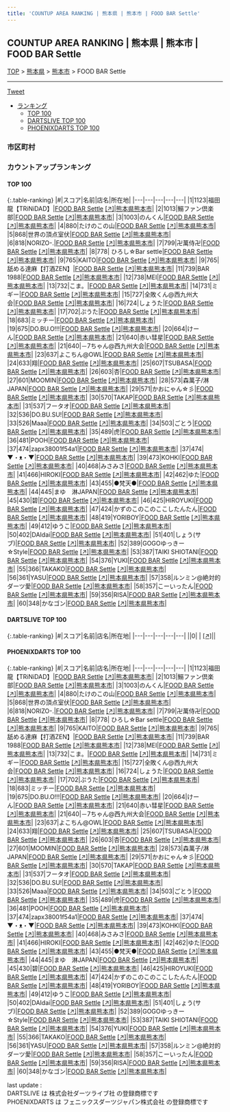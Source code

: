 ```yaml
---
title: 'COUNTUP AREA RANKING | 熊本県 | 熊本市 | FOOD BAR Settle'
---
```

## COUNTUP AREA RANKING | 熊本県 | 熊本市 | FOOD BAR Settle

[TOP](/darts/rank/) > [熊本県](/darts/rank/熊本県/) > [熊本市](/darts/rank/熊本県/熊本市/) > FOOD BAR Settle

___

<a href="https://twitter.com/share?ref_src=twsrc%5Etfw" data-text="COUNTUP AREA RANKING | 熊本県熊本市FOOD BAR Settle" class="twitter-share-button" data-hashtags="DARTSLIVE,PHOENIXDARTS,darts,ダーツ" data-show-count="false">Tweet</a>

* [ランキング](#カウントアップランキング)
    * [TOP 100](#top-100)
    * [DARTSLIVE TOP 100](#dartslive-top-100)
    * [PHOENIXDARTS TOP 100](#phoenixdarts-top-100)

### 市区町村

<ul>

</ul>

### カウントアップランキング

#### TOP 100



{:.table-ranking}
|#|スコア|名前|店名|所在地|
|---|---|---|---|---|
|1|1123|<span class="rank-name-pd">福田 龍【TRiNiDAD】</span>|<a href="/darts/rank/shops/81664.html">FOOD BAR Settle</a> <a href="https://vs.phoenixdarts.com/jp/shop/shopDetailInfo/s_81664?s_seq=81664">[↗]</a>|<a href="/darts/rank/熊本県/熊本市">熊本県熊本市</a>|
|2|1013|<span class="rank-name-pd">鰯ファン倶楽部</span>|<a href="/darts/rank/shops/81664.html">FOOD BAR Settle</a> <a href="https://vs.phoenixdarts.com/jp/shop/shopDetailInfo/s_81664?s_seq=81664">[↗]</a>|<a href="/darts/rank/熊本県/熊本市">熊本県熊本市</a>|
|3|1003|<span class="rank-name-pd">のんくん</span>|<a href="/darts/rank/shops/81664.html">FOOD BAR Settle</a> <a href="https://vs.phoenixdarts.com/jp/shop/shopDetailInfo/s_81664?s_seq=81664">[↗]</a>|<a href="/darts/rank/熊本県/熊本市">熊本県熊本市</a>|
|4|880|<span class="rank-name-pd">たけのこの山</span>|<a href="/darts/rank/shops/81664.html">FOOD BAR Settle</a> <a href="https://vs.phoenixdarts.com/jp/shop/shopDetailInfo/s_81664?s_seq=81664">[↗]</a>|<a href="/darts/rank/熊本県/熊本市">熊本県熊本市</a>|
|5|868|<span class="rank-name-pd">世界の頂点室伏</span>|<a href="/darts/rank/shops/81664.html">FOOD BAR Settle</a> <a href="https://vs.phoenixdarts.com/jp/shop/shopDetailInfo/s_81664?s_seq=81664">[↗]</a>|<a href="/darts/rank/熊本県/熊本市">熊本県熊本市</a>|
|6|818|<span class="rank-name-pd">NORIZO-.</span>|<a href="/darts/rank/shops/81664.html">FOOD BAR Settle</a> <a href="https://vs.phoenixdarts.com/jp/shop/shopDetailInfo/s_81664?s_seq=81664">[↗]</a>|<a href="/darts/rank/熊本県/熊本市">熊本県熊本市</a>|
|7|799|<span class="rank-name-pd">卍萬侍卍</span>|<a href="/darts/rank/shops/81664.html">FOOD BAR Settle</a> <a href="https://vs.phoenixdarts.com/jp/shop/shopDetailInfo/s_81664?s_seq=81664">[↗]</a>|<a href="/darts/rank/熊本県/熊本市">熊本県熊本市</a>|
|8|778|<span class="rank-name-pd"> ひろし☆Bar settle</span>|<a href="/darts/rank/shops/81664.html">FOOD BAR Settle</a> <a href="https://vs.phoenixdarts.com/jp/shop/shopDetailInfo/s_81664?s_seq=81664">[↗]</a>|<a href="/darts/rank/熊本県/熊本市">熊本県熊本市</a>|
|9|765|<span class="rank-name-pd">KAITO</span>|<a href="/darts/rank/shops/81664.html">FOOD BAR Settle</a> <a href="https://vs.phoenixdarts.com/jp/shop/shopDetailInfo/s_81664?s_seq=81664">[↗]</a>|<a href="/darts/rank/熊本県/熊本市">熊本県熊本市</a>|
|9|765|<span class="rank-name-pd">舐める達麻【打酒ZEN】</span>|<a href="/darts/rank/shops/81664.html">FOOD BAR Settle</a> <a href="https://vs.phoenixdarts.com/jp/shop/shopDetailInfo/s_81664?s_seq=81664">[↗]</a>|<a href="/darts/rank/熊本県/熊本市">熊本県熊本市</a>|
|11|739|<span class="rank-name-pd">BAR 1988</span>|<a href="/darts/rank/shops/81664.html">FOOD BAR Settle</a> <a href="https://vs.phoenixdarts.com/jp/shop/shopDetailInfo/s_81664?s_seq=81664">[↗]</a>|<a href="/darts/rank/熊本県/熊本市">熊本県熊本市</a>|
|12|738|<span class="rank-name-pd">MEI</span>|<a href="/darts/rank/shops/81664.html">FOOD BAR Settle</a> <a href="https://vs.phoenixdarts.com/jp/shop/shopDetailInfo/s_81664?s_seq=81664">[↗]</a>|<a href="/darts/rank/熊本県/熊本市">熊本県熊本市</a>|
|13|732|<span class="rank-name-pd">こま。</span>|<a href="/darts/rank/shops/81664.html">FOOD BAR Settle</a> <a href="https://vs.phoenixdarts.com/jp/shop/shopDetailInfo/s_81664?s_seq=81664">[↗]</a>|<a href="/darts/rank/熊本県/熊本市">熊本県熊本市</a>|
|14|731|<span class="rank-name-pd">ミギー</span>|<a href="/darts/rank/shops/81664.html">FOOD BAR Settle</a> <a href="https://vs.phoenixdarts.com/jp/shop/shopDetailInfo/s_81664?s_seq=81664">[↗]</a>|<a href="/darts/rank/熊本県/熊本市">熊本県熊本市</a>|
|15|727|<span class="rank-name-pd">全敗くん@西九州大会</span>|<a href="/darts/rank/shops/81664.html">FOOD BAR Settle</a> <a href="https://vs.phoenixdarts.com/jp/shop/shopDetailInfo/s_81664?s_seq=81664">[↗]</a>|<a href="/darts/rank/熊本県/熊本市">熊本県熊本市</a>|
|16|724|<span class="rank-name-pd">しょうた</span>|<a href="/darts/rank/shops/81664.html">FOOD BAR Settle</a> <a href="https://vs.phoenixdarts.com/jp/shop/shopDetailInfo/s_81664?s_seq=81664">[↗]</a>|<a href="/darts/rank/熊本県/熊本市">熊本県熊本市</a>|
|17|702|<span class="rank-name-pd">ぷうた</span>|<a href="/darts/rank/shops/81664.html">FOOD BAR Settle</a> <a href="https://vs.phoenixdarts.com/jp/shop/shopDetailInfo/s_81664?s_seq=81664">[↗]</a>|<a href="/darts/rank/熊本県/熊本市">熊本県熊本市</a>|
|18|683|<span class="rank-name-pd">ミッチー</span>|<a href="/darts/rank/shops/81664.html">FOOD BAR Settle</a> <a href="https://vs.phoenixdarts.com/jp/shop/shopDetailInfo/s_81664?s_seq=81664">[↗]</a>|<a href="/darts/rank/熊本県/熊本市">熊本県熊本市</a>|
|19|675|<span class="rank-name-pd">DO.BU.O!!!</span>|<a href="/darts/rank/shops/81664.html">FOOD BAR Settle</a> <a href="https://vs.phoenixdarts.com/jp/shop/shopDetailInfo/s_81664?s_seq=81664">[↗]</a>|<a href="/darts/rank/熊本県/熊本市">熊本県熊本市</a>|
|20|664|<span class="rank-name-pd">けーん</span>|<a href="/darts/rank/shops/81664.html">FOOD BAR Settle</a> <a href="https://vs.phoenixdarts.com/jp/shop/shopDetailInfo/s_81664?s_seq=81664">[↗]</a>|<a href="/darts/rank/熊本県/熊本市">熊本県熊本市</a>|
|21|640|<span class="rank-name-pd">赤い彗星</span>|<a href="/darts/rank/shops/81664.html">FOOD BAR Settle</a> <a href="https://vs.phoenixdarts.com/jp/shop/shopDetailInfo/s_81664?s_seq=81664">[↗]</a>|<a href="/darts/rank/熊本県/熊本市">熊本県熊本市</a>|
|21|640|<span class="rank-name-pd">－7ちゃん@西九州大会</span>|<a href="/darts/rank/shops/81664.html">FOOD BAR Settle</a> <a href="https://vs.phoenixdarts.com/jp/shop/shopDetailInfo/s_81664?s_seq=81664">[↗]</a>|<a href="/darts/rank/熊本県/熊本市">熊本県熊本市</a>|
|23|637|<span class="rank-name-pd">よこちん@OWL</span>|<a href="/darts/rank/shops/81664.html">FOOD BAR Settle</a> <a href="https://vs.phoenixdarts.com/jp/shop/shopDetailInfo/s_81664?s_seq=81664">[↗]</a>|<a href="/darts/rank/熊本県/熊本市">熊本県熊本市</a>|
|24|633|<span class="rank-name-pd">翔</span>|<a href="/darts/rank/shops/81664.html">FOOD BAR Settle</a> <a href="https://vs.phoenixdarts.com/jp/shop/shopDetailInfo/s_81664?s_seq=81664">[↗]</a>|<a href="/darts/rank/熊本県/熊本市">熊本県熊本市</a>|
|25|607|<span class="rank-name-pd">TSUBASA</span>|<a href="/darts/rank/shops/81664.html">FOOD BAR Settle</a> <a href="https://vs.phoenixdarts.com/jp/shop/shopDetailInfo/s_81664?s_seq=81664">[↗]</a>|<a href="/darts/rank/熊本県/熊本市">熊本県熊本市</a>|
|26|603|<span class="rank-name-pd">杏</span>|<a href="/darts/rank/shops/81664.html">FOOD BAR Settle</a> <a href="https://vs.phoenixdarts.com/jp/shop/shopDetailInfo/s_81664?s_seq=81664">[↗]</a>|<a href="/darts/rank/熊本県/熊本市">熊本県熊本市</a>|
|27|601|<span class="rank-name-pd">MOOMIN</span>|<a href="/darts/rank/shops/81664.html">FOOD BAR Settle</a> <a href="https://vs.phoenixdarts.com/jp/shop/shopDetailInfo/s_81664?s_seq=81664">[↗]</a>|<a href="/darts/rank/熊本県/熊本市">熊本県熊本市</a>|
|28|573|<span class="rank-name-pd">森萬子/淋JAPAN</span>|<a href="/darts/rank/shops/81664.html">FOOD BAR Settle</a> <a href="https://vs.phoenixdarts.com/jp/shop/shopDetailInfo/s_81664?s_seq=81664">[↗]</a>|<a href="/darts/rank/熊本県/熊本市">熊本県熊本市</a>|
|29|571|<span class="rank-name-pd">かおにゃん☆彡</span>|<a href="/darts/rank/shops/81664.html">FOOD BAR Settle</a> <a href="https://vs.phoenixdarts.com/jp/shop/shopDetailInfo/s_81664?s_seq=81664">[↗]</a>|<a href="/darts/rank/熊本県/熊本市">熊本県熊本市</a>|
|30|570|<span class="rank-name-pd">TAKAP</span>|<a href="/darts/rank/shops/81664.html">FOOD BAR Settle</a> <a href="https://vs.phoenixdarts.com/jp/shop/shopDetailInfo/s_81664?s_seq=81664">[↗]</a>|<a href="/darts/rank/熊本県/熊本市">熊本県熊本市</a>|
|31|537|<span class="rank-name-pd">フータオ</span>|<a href="/darts/rank/shops/81664.html">FOOD BAR Settle</a> <a href="https://vs.phoenixdarts.com/jp/shop/shopDetailInfo/s_81664?s_seq=81664">[↗]</a>|<a href="/darts/rank/熊本県/熊本市">熊本県熊本市</a>|
|32|536|<span class="rank-name-pd">DO.BU.SU!</span>|<a href="/darts/rank/shops/81664.html">FOOD BAR Settle</a> <a href="https://vs.phoenixdarts.com/jp/shop/shopDetailInfo/s_81664?s_seq=81664">[↗]</a>|<a href="/darts/rank/熊本県/熊本市">熊本県熊本市</a>|
|33|526|<span class="rank-name-pd">Maaa</span>|<a href="/darts/rank/shops/81664.html">FOOD BAR Settle</a> <a href="https://vs.phoenixdarts.com/jp/shop/shopDetailInfo/s_81664?s_seq=81664">[↗]</a>|<a href="/darts/rank/熊本県/熊本市">熊本県熊本市</a>|
|34|503|<span class="rank-name-pd">ごとう</span>|<a href="/darts/rank/shops/81664.html">FOOD BAR Settle</a> <a href="https://vs.phoenixdarts.com/jp/shop/shopDetailInfo/s_81664?s_seq=81664">[↗]</a>|<a href="/darts/rank/熊本県/熊本市">熊本県熊本市</a>|
|35|489|<span class="rank-name-pd">虎</span>|<a href="/darts/rank/shops/81664.html">FOOD BAR Settle</a> <a href="https://vs.phoenixdarts.com/jp/shop/shopDetailInfo/s_81664?s_seq=81664">[↗]</a>|<a href="/darts/rank/熊本県/熊本市">熊本県熊本市</a>|
|36|481|<span class="rank-name-pd">POOH</span>|<a href="/darts/rank/shops/81664.html">FOOD BAR Settle</a> <a href="https://vs.phoenixdarts.com/jp/shop/shopDetailInfo/s_81664?s_seq=81664">[↗]</a>|<a href="/darts/rank/熊本県/熊本市">熊本県熊本市</a>|
|37|474|<span class="rank-name-pd">zapx38001f54a1</span>|<a href="/darts/rank/shops/81664.html">FOOD BAR Settle</a> <a href="https://vs.phoenixdarts.com/jp/shop/shopDetailInfo/s_81664?s_seq=81664">[↗]</a>|<a href="/darts/rank/熊本県/熊本市">熊本県熊本市</a>|
|37|474|<span class="rank-name-pd">▼⁠・⁠ᴥ⁠・⁠▼</span>|<a href="/darts/rank/shops/81664.html">FOOD BAR Settle</a> <a href="https://vs.phoenixdarts.com/jp/shop/shopDetailInfo/s_81664?s_seq=81664">[↗]</a>|<a href="/darts/rank/熊本県/熊本市">熊本県熊本市</a>|
|39|473|<span class="rank-name-pd">KOHKI</span>|<a href="/darts/rank/shops/81664.html">FOOD BAR Settle</a> <a href="https://vs.phoenixdarts.com/jp/shop/shopDetailInfo/s_81664?s_seq=81664">[↗]</a>|<a href="/darts/rank/熊本県/熊本市">熊本県熊本市</a>|
|40|468|<span class="rank-name-pd">みさみさ</span>|<a href="/darts/rank/shops/81664.html">FOOD BAR Settle</a> <a href="https://vs.phoenixdarts.com/jp/shop/shopDetailInfo/s_81664?s_seq=81664">[↗]</a>|<a href="/darts/rank/熊本県/熊本市">熊本県熊本市</a>|
|41|466|<span class="rank-name-pd">HIROKI</span>|<a href="/darts/rank/shops/81664.html">FOOD BAR Settle</a> <a href="https://vs.phoenixdarts.com/jp/shop/shopDetailInfo/s_81664?s_seq=81664">[↗]</a>|<a href="/darts/rank/熊本県/熊本市">熊本県熊本市</a>|
|42|462|<span class="rank-name-pd">ゆた</span>|<a href="/darts/rank/shops/81664.html">FOOD BAR Settle</a> <a href="https://vs.phoenixdarts.com/jp/shop/shopDetailInfo/s_81664?s_seq=81664">[↗]</a>|<a href="/darts/rank/熊本県/熊本市">熊本県熊本市</a>|
|43|455|<span class="rank-name-pd">●梵天●</span>|<a href="/darts/rank/shops/81664.html">FOOD BAR Settle</a> <a href="https://vs.phoenixdarts.com/jp/shop/shopDetailInfo/s_81664?s_seq=81664">[↗]</a>|<a href="/darts/rank/熊本県/熊本市">熊本県熊本市</a>|
|44|445|<span class="rank-name-pd">まゆ　淋JAPAN</span>|<a href="/darts/rank/shops/81664.html">FOOD BAR Settle</a> <a href="https://vs.phoenixdarts.com/jp/shop/shopDetailInfo/s_81664?s_seq=81664">[↗]</a>|<a href="/darts/rank/熊本県/熊本市">熊本県熊本市</a>|
|45|430|<span class="rank-name-pd">碧</span>|<a href="/darts/rank/shops/81664.html">FOOD BAR Settle</a> <a href="https://vs.phoenixdarts.com/jp/shop/shopDetailInfo/s_81664?s_seq=81664">[↗]</a>|<a href="/darts/rank/熊本県/熊本市">熊本県熊本市</a>|
|46|425|<span class="rank-name-pd">HIROYUKI</span>|<a href="/darts/rank/shops/81664.html">FOOD BAR Settle</a> <a href="https://vs.phoenixdarts.com/jp/shop/shopDetailInfo/s_81664?s_seq=81664">[↗]</a>|<a href="/darts/rank/熊本県/熊本市">熊本県熊本市</a>|
|47|424|<span class="rank-name-pd">かずのこのこのここしたんたん</span>|<a href="/darts/rank/shops/81664.html">FOOD BAR Settle</a> <a href="https://vs.phoenixdarts.com/jp/shop/shopDetailInfo/s_81664?s_seq=81664">[↗]</a>|<a href="/darts/rank/熊本県/熊本市">熊本県熊本市</a>|
|48|419|<span class="rank-name-pd">YORIBOY</span>|<a href="/darts/rank/shops/81664.html">FOOD BAR Settle</a> <a href="https://vs.phoenixdarts.com/jp/shop/shopDetailInfo/s_81664?s_seq=81664">[↗]</a>|<a href="/darts/rank/熊本県/熊本市">熊本県熊本市</a>|
|49|412|<span class="rank-name-pd">ゆうこ</span>|<a href="/darts/rank/shops/81664.html">FOOD BAR Settle</a> <a href="https://vs.phoenixdarts.com/jp/shop/shopDetailInfo/s_81664?s_seq=81664">[↗]</a>|<a href="/darts/rank/熊本県/熊本市">熊本県熊本市</a>|
|50|402|<span class="rank-name-pd">DAIdai</span>|<a href="/darts/rank/shops/81664.html">FOOD BAR Settle</a> <a href="https://vs.phoenixdarts.com/jp/shop/shopDetailInfo/s_81664?s_seq=81664">[↗]</a>|<a href="/darts/rank/熊本県/熊本市">熊本県熊本市</a>|
|51|401|<span class="rank-name-pd">しょう(サブ)</span>|<a href="/darts/rank/shops/81664.html">FOOD BAR Settle</a> <a href="https://vs.phoenixdarts.com/jp/shop/shopDetailInfo/s_81664?s_seq=81664">[↗]</a>|<a href="/darts/rank/熊本県/熊本市">熊本県熊本市</a>|
|52|389|<span class="rank-name-pd">GOGOゆっきー☆Style</span>|<a href="/darts/rank/shops/81664.html">FOOD BAR Settle</a> <a href="https://vs.phoenixdarts.com/jp/shop/shopDetailInfo/s_81664?s_seq=81664">[↗]</a>|<a href="/darts/rank/熊本県/熊本市">熊本県熊本市</a>|
|53|387|<span class="rank-name-pd">TAIKI SHIOTANI</span>|<a href="/darts/rank/shops/81664.html">FOOD BAR Settle</a> <a href="https://vs.phoenixdarts.com/jp/shop/shopDetailInfo/s_81664?s_seq=81664">[↗]</a>|<a href="/darts/rank/熊本県/熊本市">熊本県熊本市</a>|
|54|376|<span class="rank-name-pd">YUKI</span>|<a href="/darts/rank/shops/81664.html">FOOD BAR Settle</a> <a href="https://vs.phoenixdarts.com/jp/shop/shopDetailInfo/s_81664?s_seq=81664">[↗]</a>|<a href="/darts/rank/熊本県/熊本市">熊本県熊本市</a>|
|55|366|<span class="rank-name-pd">TAKAKO</span>|<a href="/darts/rank/shops/81664.html">FOOD BAR Settle</a> <a href="https://vs.phoenixdarts.com/jp/shop/shopDetailInfo/s_81664?s_seq=81664">[↗]</a>|<a href="/darts/rank/熊本県/熊本市">熊本県熊本市</a>|
|56|361|<span class="rank-name-pd">YASU</span>|<a href="/darts/rank/shops/81664.html">FOOD BAR Settle</a> <a href="https://vs.phoenixdarts.com/jp/shop/shopDetailInfo/s_81664?s_seq=81664">[↗]</a>|<a href="/darts/rank/熊本県/熊本市">熊本県熊本市</a>|
|57|358|<span class="rank-name-pd">ルンミン@絶対的ダーツ愛</span>|<a href="/darts/rank/shops/81664.html">FOOD BAR Settle</a> <a href="https://vs.phoenixdarts.com/jp/shop/shopDetailInfo/s_81664?s_seq=81664">[↗]</a>|<a href="/darts/rank/熊本県/熊本市">熊本県熊本市</a>|
|58|357|<span class="rank-name-pd">こーいったん</span>|<a href="/darts/rank/shops/81664.html">FOOD BAR Settle</a> <a href="https://vs.phoenixdarts.com/jp/shop/shopDetailInfo/s_81664?s_seq=81664">[↗]</a>|<a href="/darts/rank/熊本県/熊本市">熊本県熊本市</a>|
|59|356|<span class="rank-name-pd">RISA</span>|<a href="/darts/rank/shops/81664.html">FOOD BAR Settle</a> <a href="https://vs.phoenixdarts.com/jp/shop/shopDetailInfo/s_81664?s_seq=81664">[↗]</a>|<a href="/darts/rank/熊本県/熊本市">熊本県熊本市</a>|
|60|348|<span class="rank-name-pd">かなゴン</span>|<a href="/darts/rank/shops/81664.html">FOOD BAR Settle</a> <a href="https://vs.phoenixdarts.com/jp/shop/shopDetailInfo/s_81664?s_seq=81664">[↗]</a>|<a href="/darts/rank/熊本県/熊本市">熊本県熊本市</a>|


#### DARTSLIVE TOP 100



{:.table-ranking}
|#|スコア|名前|店名|所在地|
|---|---|---|---|---|
||0|<span class="rank-name-dl"> </span>|<a href="/darts/rank/shops/.html"></a> <a href="">[↗]</a>|<a href="/darts/rank//"></a>|


#### PHOENIXDARTS TOP 100



{:.table-ranking}
|#|スコア|名前|店名|所在地|
|---|---|---|---|---|
|1|1123|<span class="rank-name-pd">福田 龍【TRiNiDAD】</span>|<a href="/darts/rank/shops/81664.html">FOOD BAR Settle</a> <a href="https://vs.phoenixdarts.com/jp/shop/shopDetailInfo/s_81664?s_seq=81664">[↗]</a>|<a href="/darts/rank/熊本県/熊本市">熊本県熊本市</a>|
|2|1013|<span class="rank-name-pd">鰯ファン倶楽部</span>|<a href="/darts/rank/shops/81664.html">FOOD BAR Settle</a> <a href="https://vs.phoenixdarts.com/jp/shop/shopDetailInfo/s_81664?s_seq=81664">[↗]</a>|<a href="/darts/rank/熊本県/熊本市">熊本県熊本市</a>|
|3|1003|<span class="rank-name-pd">のんくん</span>|<a href="/darts/rank/shops/81664.html">FOOD BAR Settle</a> <a href="https://vs.phoenixdarts.com/jp/shop/shopDetailInfo/s_81664?s_seq=81664">[↗]</a>|<a href="/darts/rank/熊本県/熊本市">熊本県熊本市</a>|
|4|880|<span class="rank-name-pd">たけのこの山</span>|<a href="/darts/rank/shops/81664.html">FOOD BAR Settle</a> <a href="https://vs.phoenixdarts.com/jp/shop/shopDetailInfo/s_81664?s_seq=81664">[↗]</a>|<a href="/darts/rank/熊本県/熊本市">熊本県熊本市</a>|
|5|868|<span class="rank-name-pd">世界の頂点室伏</span>|<a href="/darts/rank/shops/81664.html">FOOD BAR Settle</a> <a href="https://vs.phoenixdarts.com/jp/shop/shopDetailInfo/s_81664?s_seq=81664">[↗]</a>|<a href="/darts/rank/熊本県/熊本市">熊本県熊本市</a>|
|6|818|<span class="rank-name-pd">NORIZO-.</span>|<a href="/darts/rank/shops/81664.html">FOOD BAR Settle</a> <a href="https://vs.phoenixdarts.com/jp/shop/shopDetailInfo/s_81664?s_seq=81664">[↗]</a>|<a href="/darts/rank/熊本県/熊本市">熊本県熊本市</a>|
|7|799|<span class="rank-name-pd">卍萬侍卍</span>|<a href="/darts/rank/shops/81664.html">FOOD BAR Settle</a> <a href="https://vs.phoenixdarts.com/jp/shop/shopDetailInfo/s_81664?s_seq=81664">[↗]</a>|<a href="/darts/rank/熊本県/熊本市">熊本県熊本市</a>|
|8|778|<span class="rank-name-pd"> ひろし☆Bar settle</span>|<a href="/darts/rank/shops/81664.html">FOOD BAR Settle</a> <a href="https://vs.phoenixdarts.com/jp/shop/shopDetailInfo/s_81664?s_seq=81664">[↗]</a>|<a href="/darts/rank/熊本県/熊本市">熊本県熊本市</a>|
|9|765|<span class="rank-name-pd">KAITO</span>|<a href="/darts/rank/shops/81664.html">FOOD BAR Settle</a> <a href="https://vs.phoenixdarts.com/jp/shop/shopDetailInfo/s_81664?s_seq=81664">[↗]</a>|<a href="/darts/rank/熊本県/熊本市">熊本県熊本市</a>|
|9|765|<span class="rank-name-pd">舐める達麻【打酒ZEN】</span>|<a href="/darts/rank/shops/81664.html">FOOD BAR Settle</a> <a href="https://vs.phoenixdarts.com/jp/shop/shopDetailInfo/s_81664?s_seq=81664">[↗]</a>|<a href="/darts/rank/熊本県/熊本市">熊本県熊本市</a>|
|11|739|<span class="rank-name-pd">BAR 1988</span>|<a href="/darts/rank/shops/81664.html">FOOD BAR Settle</a> <a href="https://vs.phoenixdarts.com/jp/shop/shopDetailInfo/s_81664?s_seq=81664">[↗]</a>|<a href="/darts/rank/熊本県/熊本市">熊本県熊本市</a>|
|12|738|<span class="rank-name-pd">MEI</span>|<a href="/darts/rank/shops/81664.html">FOOD BAR Settle</a> <a href="https://vs.phoenixdarts.com/jp/shop/shopDetailInfo/s_81664?s_seq=81664">[↗]</a>|<a href="/darts/rank/熊本県/熊本市">熊本県熊本市</a>|
|13|732|<span class="rank-name-pd">こま。</span>|<a href="/darts/rank/shops/81664.html">FOOD BAR Settle</a> <a href="https://vs.phoenixdarts.com/jp/shop/shopDetailInfo/s_81664?s_seq=81664">[↗]</a>|<a href="/darts/rank/熊本県/熊本市">熊本県熊本市</a>|
|14|731|<span class="rank-name-pd">ミギー</span>|<a href="/darts/rank/shops/81664.html">FOOD BAR Settle</a> <a href="https://vs.phoenixdarts.com/jp/shop/shopDetailInfo/s_81664?s_seq=81664">[↗]</a>|<a href="/darts/rank/熊本県/熊本市">熊本県熊本市</a>|
|15|727|<span class="rank-name-pd">全敗くん@西九州大会</span>|<a href="/darts/rank/shops/81664.html">FOOD BAR Settle</a> <a href="https://vs.phoenixdarts.com/jp/shop/shopDetailInfo/s_81664?s_seq=81664">[↗]</a>|<a href="/darts/rank/熊本県/熊本市">熊本県熊本市</a>|
|16|724|<span class="rank-name-pd">しょうた</span>|<a href="/darts/rank/shops/81664.html">FOOD BAR Settle</a> <a href="https://vs.phoenixdarts.com/jp/shop/shopDetailInfo/s_81664?s_seq=81664">[↗]</a>|<a href="/darts/rank/熊本県/熊本市">熊本県熊本市</a>|
|17|702|<span class="rank-name-pd">ぷうた</span>|<a href="/darts/rank/shops/81664.html">FOOD BAR Settle</a> <a href="https://vs.phoenixdarts.com/jp/shop/shopDetailInfo/s_81664?s_seq=81664">[↗]</a>|<a href="/darts/rank/熊本県/熊本市">熊本県熊本市</a>|
|18|683|<span class="rank-name-pd">ミッチー</span>|<a href="/darts/rank/shops/81664.html">FOOD BAR Settle</a> <a href="https://vs.phoenixdarts.com/jp/shop/shopDetailInfo/s_81664?s_seq=81664">[↗]</a>|<a href="/darts/rank/熊本県/熊本市">熊本県熊本市</a>|
|19|675|<span class="rank-name-pd">DO.BU.O!!!</span>|<a href="/darts/rank/shops/81664.html">FOOD BAR Settle</a> <a href="https://vs.phoenixdarts.com/jp/shop/shopDetailInfo/s_81664?s_seq=81664">[↗]</a>|<a href="/darts/rank/熊本県/熊本市">熊本県熊本市</a>|
|20|664|<span class="rank-name-pd">けーん</span>|<a href="/darts/rank/shops/81664.html">FOOD BAR Settle</a> <a href="https://vs.phoenixdarts.com/jp/shop/shopDetailInfo/s_81664?s_seq=81664">[↗]</a>|<a href="/darts/rank/熊本県/熊本市">熊本県熊本市</a>|
|21|640|<span class="rank-name-pd">赤い彗星</span>|<a href="/darts/rank/shops/81664.html">FOOD BAR Settle</a> <a href="https://vs.phoenixdarts.com/jp/shop/shopDetailInfo/s_81664?s_seq=81664">[↗]</a>|<a href="/darts/rank/熊本県/熊本市">熊本県熊本市</a>|
|21|640|<span class="rank-name-pd">－7ちゃん@西九州大会</span>|<a href="/darts/rank/shops/81664.html">FOOD BAR Settle</a> <a href="https://vs.phoenixdarts.com/jp/shop/shopDetailInfo/s_81664?s_seq=81664">[↗]</a>|<a href="/darts/rank/熊本県/熊本市">熊本県熊本市</a>|
|23|637|<span class="rank-name-pd">よこちん@OWL</span>|<a href="/darts/rank/shops/81664.html">FOOD BAR Settle</a> <a href="https://vs.phoenixdarts.com/jp/shop/shopDetailInfo/s_81664?s_seq=81664">[↗]</a>|<a href="/darts/rank/熊本県/熊本市">熊本県熊本市</a>|
|24|633|<span class="rank-name-pd">翔</span>|<a href="/darts/rank/shops/81664.html">FOOD BAR Settle</a> <a href="https://vs.phoenixdarts.com/jp/shop/shopDetailInfo/s_81664?s_seq=81664">[↗]</a>|<a href="/darts/rank/熊本県/熊本市">熊本県熊本市</a>|
|25|607|<span class="rank-name-pd">TSUBASA</span>|<a href="/darts/rank/shops/81664.html">FOOD BAR Settle</a> <a href="https://vs.phoenixdarts.com/jp/shop/shopDetailInfo/s_81664?s_seq=81664">[↗]</a>|<a href="/darts/rank/熊本県/熊本市">熊本県熊本市</a>|
|26|603|<span class="rank-name-pd">杏</span>|<a href="/darts/rank/shops/81664.html">FOOD BAR Settle</a> <a href="https://vs.phoenixdarts.com/jp/shop/shopDetailInfo/s_81664?s_seq=81664">[↗]</a>|<a href="/darts/rank/熊本県/熊本市">熊本県熊本市</a>|
|27|601|<span class="rank-name-pd">MOOMIN</span>|<a href="/darts/rank/shops/81664.html">FOOD BAR Settle</a> <a href="https://vs.phoenixdarts.com/jp/shop/shopDetailInfo/s_81664?s_seq=81664">[↗]</a>|<a href="/darts/rank/熊本県/熊本市">熊本県熊本市</a>|
|28|573|<span class="rank-name-pd">森萬子/淋JAPAN</span>|<a href="/darts/rank/shops/81664.html">FOOD BAR Settle</a> <a href="https://vs.phoenixdarts.com/jp/shop/shopDetailInfo/s_81664?s_seq=81664">[↗]</a>|<a href="/darts/rank/熊本県/熊本市">熊本県熊本市</a>|
|29|571|<span class="rank-name-pd">かおにゃん☆彡</span>|<a href="/darts/rank/shops/81664.html">FOOD BAR Settle</a> <a href="https://vs.phoenixdarts.com/jp/shop/shopDetailInfo/s_81664?s_seq=81664">[↗]</a>|<a href="/darts/rank/熊本県/熊本市">熊本県熊本市</a>|
|30|570|<span class="rank-name-pd">TAKAP</span>|<a href="/darts/rank/shops/81664.html">FOOD BAR Settle</a> <a href="https://vs.phoenixdarts.com/jp/shop/shopDetailInfo/s_81664?s_seq=81664">[↗]</a>|<a href="/darts/rank/熊本県/熊本市">熊本県熊本市</a>|
|31|537|<span class="rank-name-pd">フータオ</span>|<a href="/darts/rank/shops/81664.html">FOOD BAR Settle</a> <a href="https://vs.phoenixdarts.com/jp/shop/shopDetailInfo/s_81664?s_seq=81664">[↗]</a>|<a href="/darts/rank/熊本県/熊本市">熊本県熊本市</a>|
|32|536|<span class="rank-name-pd">DO.BU.SU!</span>|<a href="/darts/rank/shops/81664.html">FOOD BAR Settle</a> <a href="https://vs.phoenixdarts.com/jp/shop/shopDetailInfo/s_81664?s_seq=81664">[↗]</a>|<a href="/darts/rank/熊本県/熊本市">熊本県熊本市</a>|
|33|526|<span class="rank-name-pd">Maaa</span>|<a href="/darts/rank/shops/81664.html">FOOD BAR Settle</a> <a href="https://vs.phoenixdarts.com/jp/shop/shopDetailInfo/s_81664?s_seq=81664">[↗]</a>|<a href="/darts/rank/熊本県/熊本市">熊本県熊本市</a>|
|34|503|<span class="rank-name-pd">ごとう</span>|<a href="/darts/rank/shops/81664.html">FOOD BAR Settle</a> <a href="https://vs.phoenixdarts.com/jp/shop/shopDetailInfo/s_81664?s_seq=81664">[↗]</a>|<a href="/darts/rank/熊本県/熊本市">熊本県熊本市</a>|
|35|489|<span class="rank-name-pd">虎</span>|<a href="/darts/rank/shops/81664.html">FOOD BAR Settle</a> <a href="https://vs.phoenixdarts.com/jp/shop/shopDetailInfo/s_81664?s_seq=81664">[↗]</a>|<a href="/darts/rank/熊本県/熊本市">熊本県熊本市</a>|
|36|481|<span class="rank-name-pd">POOH</span>|<a href="/darts/rank/shops/81664.html">FOOD BAR Settle</a> <a href="https://vs.phoenixdarts.com/jp/shop/shopDetailInfo/s_81664?s_seq=81664">[↗]</a>|<a href="/darts/rank/熊本県/熊本市">熊本県熊本市</a>|
|37|474|<span class="rank-name-pd">zapx38001f54a1</span>|<a href="/darts/rank/shops/81664.html">FOOD BAR Settle</a> <a href="https://vs.phoenixdarts.com/jp/shop/shopDetailInfo/s_81664?s_seq=81664">[↗]</a>|<a href="/darts/rank/熊本県/熊本市">熊本県熊本市</a>|
|37|474|<span class="rank-name-pd">▼⁠・⁠ᴥ⁠・⁠▼</span>|<a href="/darts/rank/shops/81664.html">FOOD BAR Settle</a> <a href="https://vs.phoenixdarts.com/jp/shop/shopDetailInfo/s_81664?s_seq=81664">[↗]</a>|<a href="/darts/rank/熊本県/熊本市">熊本県熊本市</a>|
|39|473|<span class="rank-name-pd">KOHKI</span>|<a href="/darts/rank/shops/81664.html">FOOD BAR Settle</a> <a href="https://vs.phoenixdarts.com/jp/shop/shopDetailInfo/s_81664?s_seq=81664">[↗]</a>|<a href="/darts/rank/熊本県/熊本市">熊本県熊本市</a>|
|40|468|<span class="rank-name-pd">みさみさ</span>|<a href="/darts/rank/shops/81664.html">FOOD BAR Settle</a> <a href="https://vs.phoenixdarts.com/jp/shop/shopDetailInfo/s_81664?s_seq=81664">[↗]</a>|<a href="/darts/rank/熊本県/熊本市">熊本県熊本市</a>|
|41|466|<span class="rank-name-pd">HIROKI</span>|<a href="/darts/rank/shops/81664.html">FOOD BAR Settle</a> <a href="https://vs.phoenixdarts.com/jp/shop/shopDetailInfo/s_81664?s_seq=81664">[↗]</a>|<a href="/darts/rank/熊本県/熊本市">熊本県熊本市</a>|
|42|462|<span class="rank-name-pd">ゆた</span>|<a href="/darts/rank/shops/81664.html">FOOD BAR Settle</a> <a href="https://vs.phoenixdarts.com/jp/shop/shopDetailInfo/s_81664?s_seq=81664">[↗]</a>|<a href="/darts/rank/熊本県/熊本市">熊本県熊本市</a>|
|43|455|<span class="rank-name-pd">●梵天●</span>|<a href="/darts/rank/shops/81664.html">FOOD BAR Settle</a> <a href="https://vs.phoenixdarts.com/jp/shop/shopDetailInfo/s_81664?s_seq=81664">[↗]</a>|<a href="/darts/rank/熊本県/熊本市">熊本県熊本市</a>|
|44|445|<span class="rank-name-pd">まゆ　淋JAPAN</span>|<a href="/darts/rank/shops/81664.html">FOOD BAR Settle</a> <a href="https://vs.phoenixdarts.com/jp/shop/shopDetailInfo/s_81664?s_seq=81664">[↗]</a>|<a href="/darts/rank/熊本県/熊本市">熊本県熊本市</a>|
|45|430|<span class="rank-name-pd">碧</span>|<a href="/darts/rank/shops/81664.html">FOOD BAR Settle</a> <a href="https://vs.phoenixdarts.com/jp/shop/shopDetailInfo/s_81664?s_seq=81664">[↗]</a>|<a href="/darts/rank/熊本県/熊本市">熊本県熊本市</a>|
|46|425|<span class="rank-name-pd">HIROYUKI</span>|<a href="/darts/rank/shops/81664.html">FOOD BAR Settle</a> <a href="https://vs.phoenixdarts.com/jp/shop/shopDetailInfo/s_81664?s_seq=81664">[↗]</a>|<a href="/darts/rank/熊本県/熊本市">熊本県熊本市</a>|
|47|424|<span class="rank-name-pd">かずのこのこのここしたんたん</span>|<a href="/darts/rank/shops/81664.html">FOOD BAR Settle</a> <a href="https://vs.phoenixdarts.com/jp/shop/shopDetailInfo/s_81664?s_seq=81664">[↗]</a>|<a href="/darts/rank/熊本県/熊本市">熊本県熊本市</a>|
|48|419|<span class="rank-name-pd">YORIBOY</span>|<a href="/darts/rank/shops/81664.html">FOOD BAR Settle</a> <a href="https://vs.phoenixdarts.com/jp/shop/shopDetailInfo/s_81664?s_seq=81664">[↗]</a>|<a href="/darts/rank/熊本県/熊本市">熊本県熊本市</a>|
|49|412|<span class="rank-name-pd">ゆうこ</span>|<a href="/darts/rank/shops/81664.html">FOOD BAR Settle</a> <a href="https://vs.phoenixdarts.com/jp/shop/shopDetailInfo/s_81664?s_seq=81664">[↗]</a>|<a href="/darts/rank/熊本県/熊本市">熊本県熊本市</a>|
|50|402|<span class="rank-name-pd">DAIdai</span>|<a href="/darts/rank/shops/81664.html">FOOD BAR Settle</a> <a href="https://vs.phoenixdarts.com/jp/shop/shopDetailInfo/s_81664?s_seq=81664">[↗]</a>|<a href="/darts/rank/熊本県/熊本市">熊本県熊本市</a>|
|51|401|<span class="rank-name-pd">しょう(サブ)</span>|<a href="/darts/rank/shops/81664.html">FOOD BAR Settle</a> <a href="https://vs.phoenixdarts.com/jp/shop/shopDetailInfo/s_81664?s_seq=81664">[↗]</a>|<a href="/darts/rank/熊本県/熊本市">熊本県熊本市</a>|
|52|389|<span class="rank-name-pd">GOGOゆっきー☆Style</span>|<a href="/darts/rank/shops/81664.html">FOOD BAR Settle</a> <a href="https://vs.phoenixdarts.com/jp/shop/shopDetailInfo/s_81664?s_seq=81664">[↗]</a>|<a href="/darts/rank/熊本県/熊本市">熊本県熊本市</a>|
|53|387|<span class="rank-name-pd">TAIKI SHIOTANI</span>|<a href="/darts/rank/shops/81664.html">FOOD BAR Settle</a> <a href="https://vs.phoenixdarts.com/jp/shop/shopDetailInfo/s_81664?s_seq=81664">[↗]</a>|<a href="/darts/rank/熊本県/熊本市">熊本県熊本市</a>|
|54|376|<span class="rank-name-pd">YUKI</span>|<a href="/darts/rank/shops/81664.html">FOOD BAR Settle</a> <a href="https://vs.phoenixdarts.com/jp/shop/shopDetailInfo/s_81664?s_seq=81664">[↗]</a>|<a href="/darts/rank/熊本県/熊本市">熊本県熊本市</a>|
|55|366|<span class="rank-name-pd">TAKAKO</span>|<a href="/darts/rank/shops/81664.html">FOOD BAR Settle</a> <a href="https://vs.phoenixdarts.com/jp/shop/shopDetailInfo/s_81664?s_seq=81664">[↗]</a>|<a href="/darts/rank/熊本県/熊本市">熊本県熊本市</a>|
|56|361|<span class="rank-name-pd">YASU</span>|<a href="/darts/rank/shops/81664.html">FOOD BAR Settle</a> <a href="https://vs.phoenixdarts.com/jp/shop/shopDetailInfo/s_81664?s_seq=81664">[↗]</a>|<a href="/darts/rank/熊本県/熊本市">熊本県熊本市</a>|
|57|358|<span class="rank-name-pd">ルンミン@絶対的ダーツ愛</span>|<a href="/darts/rank/shops/81664.html">FOOD BAR Settle</a> <a href="https://vs.phoenixdarts.com/jp/shop/shopDetailInfo/s_81664?s_seq=81664">[↗]</a>|<a href="/darts/rank/熊本県/熊本市">熊本県熊本市</a>|
|58|357|<span class="rank-name-pd">こーいったん</span>|<a href="/darts/rank/shops/81664.html">FOOD BAR Settle</a> <a href="https://vs.phoenixdarts.com/jp/shop/shopDetailInfo/s_81664?s_seq=81664">[↗]</a>|<a href="/darts/rank/熊本県/熊本市">熊本県熊本市</a>|
|59|356|<span class="rank-name-pd">RISA</span>|<a href="/darts/rank/shops/81664.html">FOOD BAR Settle</a> <a href="https://vs.phoenixdarts.com/jp/shop/shopDetailInfo/s_81664?s_seq=81664">[↗]</a>|<a href="/darts/rank/熊本県/熊本市">熊本県熊本市</a>|
|60|348|<span class="rank-name-pd">かなゴン</span>|<a href="/darts/rank/shops/81664.html">FOOD BAR Settle</a> <a href="https://vs.phoenixdarts.com/jp/shop/shopDetailInfo/s_81664?s_seq=81664">[↗]</a>|<a href="/darts/rank/熊本県/熊本市">熊本県熊本市</a>|


<div class="footer border-top border-gray-light mt-5 pt-3 text-right text-gray">
    last update : <span style="font-weight: italic" id="foot_last_modified"></span><br />
    DARTSLIVE は 株式会社ダーツライブ社 の登録商標です<br />
    PHOENIXDARTS は フェニックスダーツジャパン株式会社 の登録商標です<br />
</div>

<script src="https://cdnjs.cloudflare.com/ajax/libs/jquery.tablesorter/2.31.3/js/jquery.tablesorter.min.js" integrity="sha512-qzgd5cYSZcosqpzpn7zF2ZId8f/8CHmFKZ8j7mU4OUXTNRd5g+ZHBPsgKEwoqxCtdQvExE5LprwwPAgoicguNg==" crossorigin="anonymous" referrerpolicy="no-referrer"></script>
<link rel="stylesheet" href="https://cdnjs.cloudflare.com/ajax/libs/jquery.tablesorter/2.31.3/css/theme.default.min.css" integrity="sha512-wghhOJkjQX0Lh3NSWvNKeZ0ZpNn+SPVXX1Qyc9OCaogADktxrBiBdKGDoqVUOyhStvMBmJQ8ZdMHiR3wuEq8+w==" crossorigin="anonymous" referrerpolicy="no-referrer" />
<script>
$(function() {
    $(".table-ranking").tablesorter({sortList:[[0, 0]]});
    $("#foot_last_modified").text(formatDate(new Date(document.lastModified), 'yyyy-MM-dd HH:mm:ss'));
});
</script>

<script async src="https://platform.twitter.com/widgets.js" charset="utf-8"></script>
